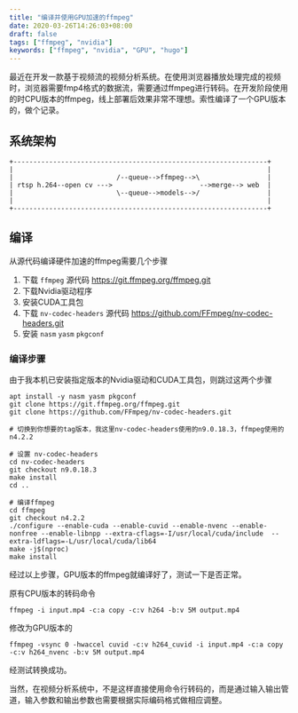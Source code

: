 ```yaml
---
title: "编译并使用GPU加速的ffmpeg"
date: 2020-03-26T14:26:03+08:00
draft: false
tags: ["ffmpeg", "nvidia"]
keywords: ["ffmpeg", "nvidia", "GPU", "hugo"]
---
```


最近在开发一款基于视频流的视频分析系统。在使用浏览器播放处理完成的视频时，浏览器需要fmp4格式的数据流，需要通过ffmpeg进行转码。在开发阶段使用的时CPU版本的ffmpeg，线上部署后效果非常不理想。索性编译了一个GPU版本的，做个记录。

## 系统架构

```shell
+----------------------------------------------------------------+
|                                                                |
|                          /--queue-->ffmpeg-->\                 |
| rtsp h.264--open cv --->                      -->merge--> web  |
|                          \--queue-->models-->/                 |
|                                                                |
+----------------------------------------------------------------+
```

## 编译

从源代码编译硬件加速的ffmpeg需要几个步骤

1. 下载 `ffmpeg` 源代码 https://git.ffmpeg.org/ffmpeg.git
1. 下载Nvidia驱动程序
1. 安装CUDA工具包
1. 下载 `nv-codec-headers` 源代码 https://github.com/FFmpeg/nv-codec-headers.git
1. 安装 `nasm` `yasm` `pkgconf`

### 编译步骤

由于我本机已安装指定版本的Nvidia驱动和CUDA工具包，则跳过这两个步骤

```shell
apt install -y nasm yasm pkgconf
git clone https://git.ffmpeg.org/ffmpeg.git
git clone https://github.com/FFmpeg/nv-codec-headers.git

# 切换到你想要的tag版本，我这里nv-codec-headers使用的n9.0.18.3，ffmpeg使用的n4.2.2

# 设置 nv-codec-headers
cd nv-codec-headers
git checkout n9.0.18.3
make install
cd ..

# 编译ffmpeg
cd ffmpeg
git checkout n4.2.2
./configure --enable-cuda --enable-cuvid --enable-nvenc --enable-nonfree --enable-libnpp --extra-cflags=-I/usr/local/cuda/include  --extra-ldflags=-L/usr/local/cuda/lib64
make -j$(nproc)
make install
```

经过以上步骤，GPU版本的ffmpeg就编译好了，测试一下是否正常。

原有CPU版本的转码命令
```shell
ffmpeg -i input.mp4 -c:a copy -c:v h264 -b:v 5M output.mp4
```

修改为GPU版本的
```shell
ffmpeg -vsync 0 -hwaccel cuvid -c:v h264_cuvid -i input.mp4 -c:a copy -c:v h264_nvenc -b:v 5M output.mp4
```

经测试转换成功。

当然，在视频分析系统中，不是这样直接使用命令行转码的，而是通过输入输出管道，输入参数和输出参数也需要根据实际编码格式做相应调整。





